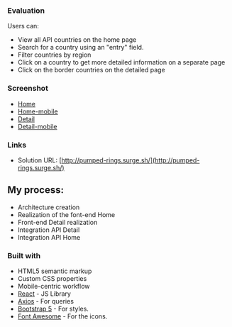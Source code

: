 ### Evaluation

Users can:

- View all API countries on the home page
- Search for a country using an "entry" field.
- Filter countries by region
- Click on a country to get more detailed information on a separate page
- Click on the border countries on the detailed page

### Screenshot

- [Home](screenshot/home.png)
- [Home-mobile](screenshot/home-mobile.png)
- [Detail](screenshot/Detail.png)
- [Detail-mobile](screenshot/Detail-mobile.png)

### Links

- Solution URL: [http://pumped-rings.surge.sh/](http://pumped-rings.surge.sh/)

## My process:

- Architecture creation
- Realization of the font-end Home
- Front-end Detail realization
- Integration API Detail
- Integration API Home

### Built with

- HTML5 semantic markup
- Custom CSS properties
- Mobile-centric workflow 
- [React](https://reactjs.org/) - JS Library
- [Axios](https://axios-http.com/docs/intro) - For queries
- [Bootstrap 5](https://getbootstrap.com/docs/5.0/getting-started/introduction/) - For styles.
- [Font Awesome](https://fontawesome.com) - For the icons.
